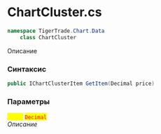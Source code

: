 
# ChartCluster.cs
```csharp
namespace TigerTrade.Chart.Data  
    class ChartCluster
```

Описание

### Синтаксис
```csharp
public IChartClusterItem GetItem(Decimal price)
```

### Параметры  
<mark style="color:yellow;">**`price`**</mark> <mark style="color:red;">`Decimal`</mark>  
 *Описание*  
  

                    
                    